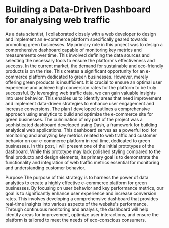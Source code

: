 # Building a Data-Driven Dashboard for analysing web traffic 

As a data scientist, I collaborated closely with a web developer to design and implement an e-commerce platform specifically geared towards promoting green businesses. My primary role in this project was to design a comprehensive dashboard capable of monitoring key metrics and measurements over time. This involved defining the data sources and selecting the necessary tools to ensure the platform's effectiveness and success.
In the current market, the demand for sustainable and eco-friendly products is on the rise. This creates a significant opportunity for an e-commerce platform dedicated to green businesses. However, merely offering green products is insufficient. It is crucial to ensure an optimal user experience and achieve high conversion rates for the platform to be truly successful.
By leveraging web traffic data, we can gain valuable insights into user behavior. This enables us to identify areas that need improvement and implement data-driven strategies to enhance user engagement and increase conversions. The plan I developed outlines a comprehensive approach using analytics to build and optimize the e-commerce site for green businesses.
The culmination of my part of the project was a sophisticated dashboard developed using Dash, a framework for building analytical web applications. This dashboard serves as a powerful tool for monitoring and analyzing key metrics related to web traffic and customer behavior on our e-commerce platform in real time, dedicated to green businesses. In this post, I will present one of the initial prototypes of the dashboard. While this prototype may lack polished styling compared to the final producto and design elements, its primary goal is to demonstrate the functionality and integration of web traffic metrics essential for monitoring and understanding customer behavior.

Purpose
The purpose of this strategy is to harness the power of data analytics to create a highly effective e-commerce platform for green businesses. By focusing on user behavior and key performance metrics, our goal is to significantly enhance user experience and increase conversion rates. This involves developing a comprehensive dashboard that provides real-time insights into various aspects of the website's performance. Through continuous monitoring and analysis, the dashboard will help identify areas for improvement, optimize user interactions, and ensure the platform is tailored to meet the needs of eco-conscious consumers.

